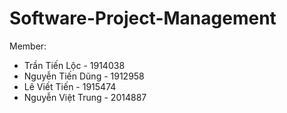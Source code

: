 # Software-Project-Management

Member:
-    Trần Tiến Lộc       -   1914038
-    Nguyễn Tiến Dũng    -   1912958
-    Lê Viết Tiến        -   1915474
-    Nguyễn Việt Trung   -   2014887